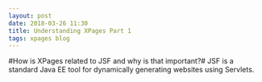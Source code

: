 ```yaml
---
layout: post
date: 2018-03-26 11:30
title: Understanding XPages Part 1
tags: xpages blog
---
```


#How is XPages related to JSF and why is that important?#
JSF is a standard Java EE tool for dynamically generating websites using Servlets.